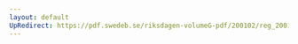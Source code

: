```yaml
---
layout: default
UpRedirect: https://pdf.swedeb.se/riksdagen-volumeG-pdf/200102/reg_200102/reg_200102_0110.pdf
---
```

